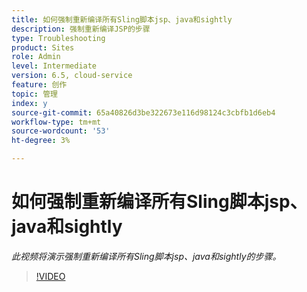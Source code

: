 ```yaml
---
title: 如何强制重新编译所有Sling脚本jsp、java和sightly
description: 强制重新编译JSP的步骤
type: Troubleshooting
product: Sites
role: Admin
level: Intermediate
version: 6.5, cloud-service
feature: 创作
topic: 管理
index: y
source-git-commit: 65a40826d3be322673e116d98124c3cbfb1d6eb4
workflow-type: tm+mt
source-wordcount: '53'
ht-degree: 3%

---
```



# 如何强制重新编译所有Sling脚本jsp、java和sightly

*此视频将演示强制重新编译所有Sling脚本jsp、java和sightly的步骤。*

>[!VIDEO](https://video.tv.adobe.com/v/335464?quality=9&learn=on)


